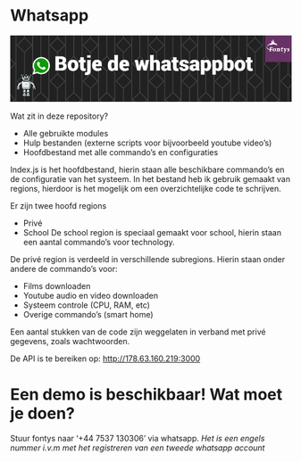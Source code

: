 # Whatsapp 
![alt text](https://github.com/MelvinTh17/Whatsapp/blob/c95c0604a86c67c1a0e28b38ea5c18f9077d0303/Code/Banner.png?raw=true)

 
Wat zit in deze repository?

-	Alle gebruikte modules
-	Hulp bestanden (externe scripts voor bijvoorbeeld youtube video’s)
-	Hoofdbestand met alle commando’s en configuraties

Index.js is het hoofdbestand, hierin staan alle beschikbare commando’s en de configuratie van het systeem. In het bestand heb ik gebruik gemaakt van regions, hierdoor is het mogelijk om een overzichtelijke code te schrijven. 

Er zijn twee hoofd regions
-	Privé
-	School
De school region is speciaal gemaakt voor school, hierin staan een aantal commando’s voor technology. 

De privé region is verdeeld in verschillende subregions. Hierin staan onder andere de commando’s voor:
-	Films downloaden
-	Youtube audio en video downloaden
-	Systeem controle (CPU, RAM, etc)
-	Overige commando’s (smart home)

Een aantal stukken van de code zijn weggelaten in verband met privé gegevens, zoals wachtwoorden.

De API is te bereiken op:
http://178.63.160.219:3000


# Een demo is beschikbaar! Wat moet je doen?
Stuur fontys naar ‘+44 7537 130306’ via whatsapp.
*Het is een engels nummer i.v.m met het registreren van een tweede whatsapp account*

